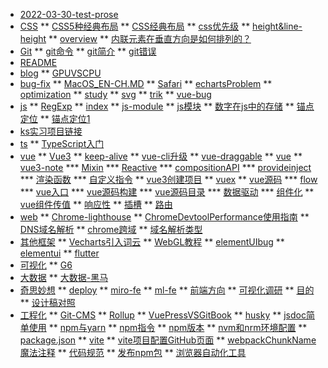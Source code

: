 * [2022-03-30-test-prose](2022-03-30-test-prose.md)
* [CSS](CSS/index.md)
** [CSS5种经典布局](CSS/CSS5种经典布局.md)
** [CSS经典布局](CSS/CSS经典布局.md)
** [css优先级](CSS/css优先级.md)
** [height&line-height](CSS/height&line-height.md)
** [overview](CSS/overview.md)
** [内联元素在垂直方向是如何排列的？](CSS/内联元素在垂直方向是如何排列的？.md)
* [Git](README.md)
** [git命令](Git/git命令.md)
** [git简介](Git/git简介.md)
** [git错误](Git/git错误.md)
* [README](README.md)
* [blog](blog/index.md)
** [GPUVSCPU](blog/GPUVSCPU.md)
* [bug-fix](bug-fix/index.md)
** [MacOS_EN-CH.MD](bug-fix/MacOS_EN-CH.MD)
** [Safari](bug-fix/Safari.md)
** [echartsProblem](bug-fix/echartsProblem.md)
** [optimization](bug-fix/optimization.md)
** [study](bug-fix/study.md)
** [svg](bug-fix/svg.md)
** [trik](bug-fix/trik.md)
** [vue-bug](bug-fix/vue-bug.md)
* [js](ks实习项目链接.md)
** [RegExp](js/RegExp.md)
** [index](js/index.md)
** [js-module](js/js-module.md)
** [js模块](js/js模块.md)
** [数字在js中的存储](js/数字在js中的存储.md)
** [锚点定位](js/锚点定位.md)
** [锚点定位1](js/锚点定位1.md)
* [ks实习项目链接](ks实习项目链接.md)
* [ts](ts/index.md)
** [TypeScript入门](ts/TypeScript入门.md)
* [vue](vue/index.md)
** [Vue3](vue/Vue3.md)
** [keep-alive](vue/keep-alive.md)
** [vue-cli升级](vue/vue-cli升级.md)
** [vue-draggable](vue/vue-draggable.md)
** [vue](vue/vue.md)
** [vue3-note](vue/vue3创建项目.md)
*** [Mixin](vue/vue3-note/Mixin.md)
*** [Reactive](vue/vue3-note/Reactive.md)
*** [compositionAPI](vue/vue3-note/compositionAPI.md)
*** [provideinject](vue/vue3-note/provideinject.md)
*** [渲染函数](vue/vue3-note/渲染函数.md)
*** [自定义指令](vue/vue3-note/自定义指令.md)
** [vue3创建项目](vue/vue3创建项目.md)
** [vuex](vue/vuex.md)
** [vue源码](vue/vue组件传值.md)
*** [flow](vue/vue源码/flow.md)
*** [vue入口](vue/vue源码/vue入口.md)
*** [vue源码构建](vue/vue源码/vue源码构建.md)
*** [vue源码目录](vue/vue源码/vue源码目录.md)
*** [数据驱动](vue/vue源码/数据驱动.md)
*** [组件化](vue/vue源码/组件化.md)
** [vue组件传值](vue/vue组件传值.md)
** [响应性](vue/响应性.md)
** [插槽](vue/插槽.md)
** [路由](vue/路由.md)
* [web](web/index.md)
** [Chrome-lighthouse](web/Chrome-lighthouse.md)
** [ChromeDevtoolPerformance使用指南](web/ChromeDevtoolPerformance使用指南.md)
** [DNS域名解析](web/DNS域名解析.md)
** [chrome跨域](web/chrome跨域.md)
** [域名解析类型](web/域名解析类型.md)
* [其他框架](其他框架/index.md)
** [Vecharts引入词云](其他框架/Vecharts引入词云.md)
** [WebGL教程](其他框架/WebGL教程.md)
** [elementUIbug](其他框架/elementUIbug.md)
** [elementui](其他框架/elementui.md)
** [flutter](其他框架/flutter.md)
* [可视化](可视化/index.md)
** [G6](可视化/G6.md)
* [大数据](大数据/index.md)
** [大数据-黑马](大数据/大数据-黑马.md)
* [奇思妙想](奇思妙想/index.md)
** [deploy](奇思妙想/deploy.md)
** [miro-fe](奇思妙想/miro-fe.md)
** [ml-fe](奇思妙想/ml-fe.md)
** [前端方向](奇思妙想/前端方向.md)
** [可视化调研](奇思妙想/可视化调研.md)
** [目的](奇思妙想/目的.md)
** [设计稿对照](奇思妙想/设计稿对照.md)
* [工程化](工程化/index.md)
** [Git-CMS](工程化/Git-CMS.md)
** [Rollup](工程化/Rollup.md)
** [VuePressVSGitBook](工程化/VuePressVSGitBook.md)
** [husky](工程化/husky.md)
** [jsdoc简单使用](工程化/jsdoc简单使用.md)
** [npm与yarn](工程化/npm与yarn.md)
** [npm指令](工程化/npm指令.md)
** [npm版本](工程化/npm版本.md)
** [nvm和nrm环境配置](工程化/nvm和nrm环境配置.md)
** [package.json](工程化/package.json.md)
** [vite](工程化/vite.md)
** [vite项目配置GitHub页面](工程化/vite项目配置GitHub页面.md)
** [webpackChunkName魔法注释](工程化/webpackChunkName魔法注释.md)
** [代码规范](工程化/代码规范.md)
** [发布npm包](工程化/发布npm包.md)
** [浏览器自动化工具](工程化/浏览器自动化工具.md)
